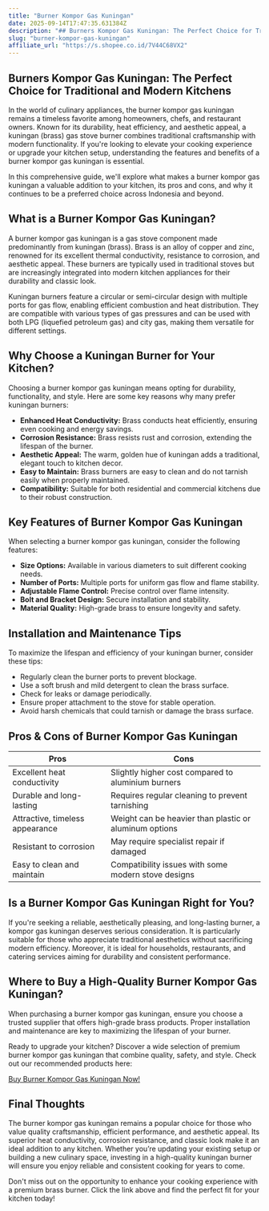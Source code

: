 ```yaml
---
title: "Burner Kompor Gas Kuningan"
date: 2025-09-14T17:47:35.631384Z
description: "## Burners Kompor Gas Kuningan: The Perfect Choice for Traditional and Modern Kitchens..."
slug: "burner-kompor-gas-kuningan"
affiliate_url: "https://s.shopee.co.id/7V44C68VX2"
---
```

## Burners Kompor Gas Kuningan: The Perfect Choice for Traditional and Modern Kitchens

In the world of culinary appliances, the burner kompor gas kuningan remains a timeless favorite among homeowners, chefs, and restaurant owners. Known for its durability, heat efficiency, and aesthetic appeal, a kuningan (brass) gas stove burner combines traditional craftsmanship with modern functionality. If you're looking to elevate your cooking experience or upgrade your kitchen setup, understanding the features and benefits of a burner kompor gas kuningan is essential.

In this comprehensive guide, we'll explore what makes a burner kompor gas kuningan a valuable addition to your kitchen, its pros and cons, and why it continues to be a preferred choice across Indonesia and beyond.

## What is a Burner Kompor Gas Kuningan?

A burner kompor gas kuningan is a gas stove component made predominantly from kuningan (brass). Brass is an alloy of copper and zinc, renowned for its excellent thermal conductivity, resistance to corrosion, and aesthetic appeal. These burners are typically used in traditional stoves but are increasingly integrated into modern kitchen appliances for their durability and classic look.

Kuningan burners feature a circular or semi-circular design with multiple ports for gas flow, enabling efficient combustion and heat distribution. They are compatible with various types of gas pressures and can be used with both LPG (liquefied petroleum gas) and city gas, making them versatile for different settings.

## Why Choose a Kuningan Burner for Your Kitchen?

Choosing a burner kompor gas kuningan means opting for durability, functionality, and style. Here are some key reasons why many prefer kuningan burners:

- **Enhanced Heat Conductivity:** Brass conducts heat efficiently, ensuring even cooking and energy savings.
- **Corrosion Resistance:** Brass resists rust and corrosion, extending the lifespan of the burner.
- **Aesthetic Appeal:** The warm, golden hue of kuningan adds a traditional, elegant touch to kitchen decor.
- **Easy to Maintain:** Brass burners are easy to clean and do not tarnish easily when properly maintained.
- **Compatibility:** Suitable for both residential and commercial kitchens due to their robust construction.

## Key Features of Burner Kompor Gas Kuningan

When selecting a burner kompor gas kuningan, consider the following features:

- **Size Options:** Available in various diameters to suit different cooking needs.
- **Number of Ports:** Multiple ports for uniform gas flow and flame stability.
- **Adjustable Flame Control:** Precise control over flame intensity.
- **Bolt and Bracket Design:** Secure installation and stability.
- **Material Quality:** High-grade brass to ensure longevity and safety.

## Installation and Maintenance Tips

To maximize the lifespan and efficiency of your kuningan burner, consider these tips:

- Regularly clean the burner ports to prevent blockage.
- Use a soft brush and mild detergent to clean the brass surface.
- Check for leaks or damage periodically.
- Ensure proper attachment to the stove for stable operation.
- Avoid harsh chemicals that could tarnish or damage the brass surface.

## Pros & Cons of Burner Kompor Gas Kuningan

| Pros                                   | Cons                                        |
|----------------------------------------|--------------------------------------------|
| Excellent heat conductivity           | Slightly higher cost compared to aluminium burners |
| Durable and long-lasting             | Requires regular cleaning to prevent tarnishing |
| Attractive, timeless appearance     | Weight can be heavier than plastic or aluminum options |
| Resistant to corrosion               | May require specialist repair if damaged |
| Easy to clean and maintain           | Compatibility issues with some modern stove designs |

## Is a Burner Kompor Gas Kuningan Right for You?

If you're seeking a reliable, aesthetically pleasing, and long-lasting burner, a kompor gas kuningan deserves serious consideration. It is particularly suitable for those who appreciate traditional aesthetics without sacrificing modern efficiency. Moreover, it is ideal for households, restaurants, and catering services aiming for durability and consistent performance.

## Where to Buy a High-Quality Burner Kompor Gas Kuningan?

When purchasing a burner kompor gas kuningan, ensure you choose a trusted supplier that offers high-grade brass products. Proper installation and maintenance are key to maximizing the lifespan of your burner.

Ready to upgrade your kitchen? Discover a wide selection of premium burner kompor gas kuningan that combine quality, safety, and style. Check out our recommended products here:

[Buy Burner Kompor Gas Kuningan Now!](https://s.shopee.co.id/7V44C68VX2)

## Final Thoughts

The burner kompor gas kuningan remains a popular choice for those who value quality craftsmanship, efficient performance, and aesthetic appeal. Its superior heat conductivity, corrosion resistance, and classic look make it an ideal addition to any kitchen. Whether you’re updating your existing setup or building a new culinary space, investing in a high-quality kuningan burner will ensure you enjoy reliable and consistent cooking for years to come.

Don't miss out on the opportunity to enhance your cooking experience with a premium brass burner. Click the link above and find the perfect fit for your kitchen today!